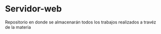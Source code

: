 # Servidor-web
Repositorio en donde se almacenarán todos los trabajos realizados a travéz de la materia